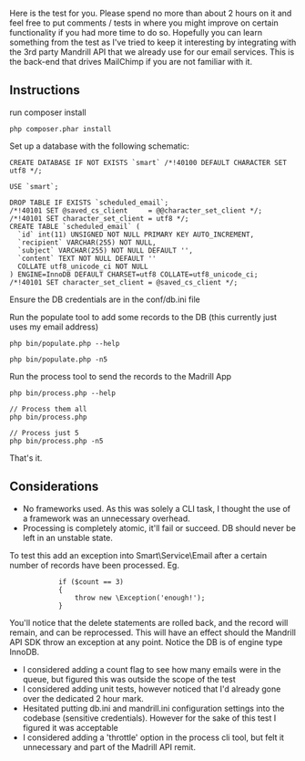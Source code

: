 Here is the test for you. Please spend no more than about 2 hours on it and feel free to put comments / tests in where 
you might improve on certain functionality if you had more time to do so. 
Hopefully you can learn something from the test as I've tried to keep it interesting by integrating with the 
3rd party Mandrill API that we already use for our email services. This is the back-end that drives MailChimp 
if you are not familiar with it.

Instructions
------------

run composer install

    php composer.phar install

Set up a database with the following schematic:

    
    CREATE DATABASE IF NOT EXISTS `smart` /*!40100 DEFAULT CHARACTER SET utf8 */;
    
    USE `smart`;
    
    DROP TABLE IF EXISTS `scheduled_email`;
    /*!40101 SET @saved_cs_client     = @@character_set_client */;
    /*!40101 SET character_set_client = utf8 */;
    CREATE TABLE `scheduled_email` (
      `id` int(11) UNSIGNED NOT NULL PRIMARY KEY AUTO_INCREMENT,
      `recipient` VARCHAR(255) NOT NULL,
      `subject` VARCHAR(255) NOT NULL DEFAULT '',
      `content` TEXT NOT NULL DEFAULT ''
      COLLATE utf8_unicode_ci NOT NULL
    ) ENGINE=InnoDB DEFAULT CHARSET=utf8 COLLATE=utf8_unicode_ci;
    /*!40101 SET character_set_client = @saved_cs_client */;


Ensure the DB credentials are in the conf/db.ini file

Run the populate tool to add some records to the DB (this currently just uses my email address)

    php bin/populate.php --help
    
    php bin/populate.php -n5


Run the process tool to send the records to the Madrill App

    php bin/process.php --help
    
    // Process them all
    php bin/process.php
    
    // Process just 5
    php bin/process.php -n5


That's it.


Considerations
--------------


- No frameworks used. As this was solely a CLI task, I thought the use of a framework was an unnecessary overhead.
- Processing is completely atomic, it'll fail or succeed. DB should never be left in an unstable state.

To test this add an exception into Smart\Service\Email after a certain number of records have been processed. Eg.

                if ($count == 3)
                {
                    throw new \Exception('enough!');
                }
                
You'll notice that the delete statements are rolled back, and the record will remain, and can be reprocessed. 
This will have an effect should the Mandrill API SDK throw an exception at any point. Notice the DB is of engine type InnoDB.
                

- I considered adding a count flag to see how many emails were in the queue, but figured this was outside the scope of the test
- I considered adding unit tests, however noticed that I'd already gone over the dedicated 2 hour mark.
- Hesitated putting db.ini and mandrill.ini configuration settings into the codebase (sensitive credentials). 
However for the sake of this test I figured it was acceptable
- I considered adding a 'throttle' option in the process cli tool, but felt it unnecessary and part of the Madrill API remit.